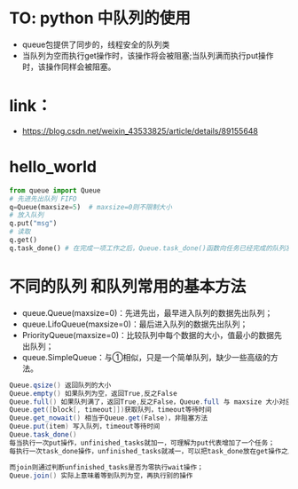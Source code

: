 # TO: python 中队列的使用
- queue包提供了同步的，线程安全的队列类
- 当队列为空而执行get操作时，该操作将会被阻塞;当队列满而执行put操作时，该操作同样会被阻塞。
# link：
- https://blog.csdn.net/weixin_43533825/article/details/89155648
# hello_world
```py
from queue import Queue
# 先进先出队列 FIFO
q=Queue(maxsize=5)  # maxsize=0则不限制大小
# 放入队列
q.put("msg")
# 读取
q.get()
q.task_done() # 在完成一项工作之后，Queue.task_done()函数向任务已经完成的队列发送一个信号。每个get()调用得到一个任务，接下来task_done()调用告诉队列该任务已经处理完毕。
``` 
# 不同的队列 和队列常用的基本方法
- queue.Queue(maxsize=0)：先进先出，最早进入队列的数据先出队列；
- queue.LifoQueue(maxsize=0)：最后进入队列的数据先出队列；
- PriorityQueue(maxsize=0)：比较队列中每个数据的大小，值最小的数据先出队列；
- queue.SimpleQueue：与①相似，只是一个简单队列，缺少一些高级的方法。
```cs
Queue.qsize() 返回队列的大小
Queue.empty() 如果队列为空，返回True,反之False
Queue.full() 如果队列满了，返回True,反之False，Queue.full 与 maxsize 大小对应
Queue.get([block[, timeout]])获取队列，timeout等待时间
Queue.get_nowait() 相当于Queue.get(False)，非阻塞方法
Queue.put(item) 写入队列，timeout等待时间
Queue.task_done() 
每当执行一次put操作，unfinished_tasks就加一，可理解为put代表增加了一个任务；
每执行一次task_done操作，unfinished_tasks就减一，可以把task_done放在get操作之后，当get成功执行后，再执行task_done使得unfinished_tasks减一，代表完成了一个任务；

而join则通过判断unfinished_tasks是否为零执行wait操作；
Queue.join() 实际上意味着等到队列为空，再执行别的操作
```
